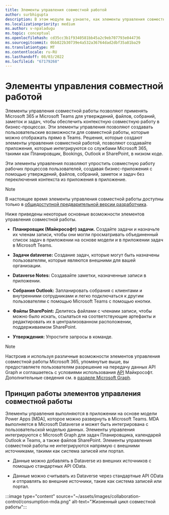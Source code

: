 ```yaml
---
title: Элементы управления совместной работой
author: surbhigupta
description: В этом модуле вы узнаете, как элементы управления совместной работы позволяют создавайте приложения, которые интегрируются со службами Microsoft 365, такими как Планировщик, Bookings и Outlook.
ms.localizationpriority: medium
ms.author: v-npaladugu
ms.topic: conceptual
ms.openlocfilehash: cd35cc3b1f9340581bb45a2c9eb707793e044736
ms.sourcegitcommit: 0bb822b30739e4a532a36764dad2dbf35a81ba29
ms.translationtype: MT
ms.contentlocale: ru-RU
ms.lasthandoff: 08/03/2022
ms.locfileid: "67179268"
---
```

# <a name="collaboration-controls"></a>Элементы управления совместной работой

Элементы управления совместной работы позволяют применять Microsoft 365 и Microsoft Teams для утверждений, файлов, собраний, заметок и задач, чтобы обеспечить контекстную совместную работу в бизнес-процессах. Эти элементы управления позволяют создавать пользовательские возможности для совместной работы, которые можно отображать прямо в Teams. Решения, которые создают элементы управления совместной работой, позволяют создавайте приложения, которые интегрируются со службами Microsoft 365, такими как Планировщик, Bookings, Outlook и SharePoint, в низком коде.

Эти элементы управления позволяют упростить совместную работу рабочих процессов пользователей, создавая бизнес-приложения с помощью утверждений, файлов, собраний, заметок и задач без переключения контекста из приложения в приложение.

> [!NOTE]
> В настоящее время элементы управления совместной работы доступны только в [общедоступной предварительной версии разработчика](~/resources/dev-preview/developer-preview-intro.md).

Ниже приведены некоторые основные возможности элементов управления совместной работы.

* **Планировщик (Майкрософт) задачи.** Создайте задачи и назначьте их членам записи, чтобы они могли просматривать объединенный список задач в приложении на основе модели и в приложении задач в Microsoft Teams.

* **Задачи dataverse:** Создание задач, которые могут быть назначены пользователям, которые являются внешними для вашей организации.

* **Dataverse Notes:** Создавайте заметки, назначенные записи в приложении.

* **Собрания Outlook:** Запланировать собрания с клиентами и внутренними сотрудниками и легко подключаться к другим пользователям с помощью Microsoft Teams с помощью кнопки.

* **Файлы SharePoint:** Делитесь файлами с членами записи, чтобы можно было искать, ссылаться на соответствующие артефакты и редактировать их в централизованном расположении, поддерживаемом SharePoint.

* **Утверждения:** Упростите запросы в команде.

> [!NOTE]
> Настроив и используя различные возможности элементов управления совместной работы Microsoft 365, упомянутые выше, вы предоставляете пользователям разрешение на передачу данных API Graph и соглашаетесь с условиями использования [API](/legal/microsoft-apis/terms-of-use?context=graph%2Fcontext) Майкрософт. Дополнительные сведения см. в [разделе Microsoft Graph](/graph/overview).

## <a name="how-collaboration-controls-works"></a>Принцип работы элементов управления совместной работы

Элементы управления выполняются в приложении на основе модели Power Apps [MDA], которое можно развернуть в Microsoft Teams. MDA выполняется в Microsoft Dataverse и может быть интегрирована с пользовательской моделью данных. Элементы управления интегрируются с Microsoft Graph для задач Планировщика, календарей Outlook и Teams, а также файлов SharePoint. Элементы управления совместной работы не интегрируются напрямую с внешними источниками, такими как система записей или портал.

* Данные можно добавлять в Dataverse из внешних источников с помощью стандартных API OData.

* Данные можно считывать из Dataverse через стандартные API OData и отправлять во внешние источники, такие как система записей или портал.

:::image type="content" source="~/assets/images/collaboration-control/consumption-mda.png" alt-text="Жизненный цикл совместной работы":::
